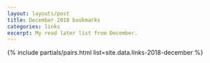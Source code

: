 ```yaml
---
layout: layouts/post
title: December 2018 bookmarks
categories: links
excerpt: My read later list from December.
---
```


{% include partials/pairs.html list=site.data.links-2018-december %}
